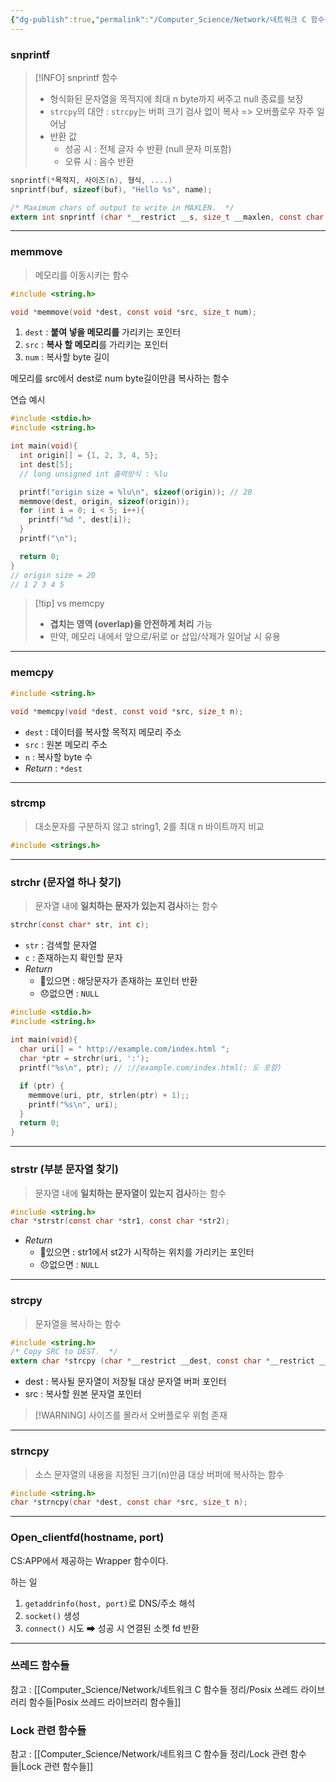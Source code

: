 ```yaml
---
{"dg-publish":true,"permalink":"/Computer_Science/Network/네트워크 C 함수들 정리/서버 구현하면서 썼던 함수들 정리/","noteIcon":"","created":"2025-09-01T13:46:38.867+09:00","updated":"2025-09-05T02:24:35.981+09:00"}
---
```



### snprintf 

> [!INFO] snprintf 함수 
> - 형식화된 문자열을 목적지에 최대 n byte까지 써주고 null 종료를 보장 
> - `strcpy`의 대안 : `strcpy`는 버퍼 크기 검사 없이 복사 => 오버플로우 자주 일어남
> - 반환 값
> 	- 성공 시 : 전체 글자 수 반환 (null 문자 미포함)
> 	- 오류 시 : 음수 반환 
```c
snprintf(*목적지, 사이즈(n), 형식, ....)
snprintf(buf, sizeof(buf), "Hello %s", name);

/* Maximum chars of output to write in MAXLEN.  */
extern int snprintf (char *__restrict __s, size_t __maxlen, const char *__restrict __format, ...)
```


---
### memmove 
> 메모리를 이동시키는 함수 

```c
#include <string.h>

void *memmove(void *dest, const void *src, size_t num);
```
1. `dest` : **붙여 넣을 메모리를** 가리키는 포인터
2. `src` : **복사 할 메모리**를 가리키는 포인터 
3. `num` : 복사할 byte 길이

메모리를 src에서 dest로 num byte길이만큼 복사하는 함수 

연습 예시
```c
#include <stdio.h>
#include <string.h>

int main(void){
  int origin[] = {1, 2, 3, 4, 5};
  int dest[5];  
  // long unsigned int 출력방식 : %lu

  printf("origin size = %lu\n", sizeof(origin)); // 20
  memmove(dest, origin, sizeof(origin));
  for (int i = 0; i < 5; i++){
    printf("%d ", dest[i]);
  }
  printf("\n");

  return 0;
}
// origin size = 20
// 1 2 3 4 5
```


>[!tip] vs memcpy
>- **겹치는 영역 (overlap)을 안전하게 처리** 가능 
>- 만약, 메모리 내에서 앞으로/뒤로 or 삽입/삭제가 일어날 시 유용 

---
### memcpy
```c
#include <string.h>

void *memcpy(void *dest, const void *src, size_t n);
```
- `dest` : 데이터를 복사할 목적지 메모리 주소
- `src` : 원본 메모리 주소 
- `n` : 복사할 byte 수 
- *Return* : `*dest`

---
### strcmp

> 대소문자를 구분하지 않고 string1, 2를 최대 n 바이트까지 비교 

```c
#include <strings.h>

```

---
### strchr (문자열 하나 찾기)
> 문자열 내에 **일치하는 문자가 있는지 검사**하는 함수 

```c
strchr(const char* str, int c);
```
- `str` : 검색할 문자열
- `c` : 존재하는지 확인할 문자 
- *Return*
	- 💚있으면 : 해당문자가 존재하는 포인터 반환 
	- 😞없으면 : `NULL`


```C
#include <stdio.h>
#include <string.h>
  
int main(void){
  char uri[] = " http://example.com/index.html ";
  char *ptr = strchr(uri, ':');  
  printf("%s\n", ptr); // ://example.com/index.html(: 도 포함)

  if (ptr) {
    memmove(uri, ptr, strlen(ptr) + 1);;
    printf("%s\n", uri);
  }
  return 0; 
}
```

---
### strstr (부분 문자열 찾기)
> 문자열 내에 **일치하는 문자열이 있는지 검사**하는 함수 


```c 
#include <string.h>  
char *strstr(const char *str1, const char *str2);
```

- *Return*
	- 💚있으면 : str1에서 st2가 시작하는 위치를 가리키는 포인터
	- 😞없으면 : `NULL`

---
### strcpy
> 문자열을 복사하는 함수 

```c
#include <string.h>
/* Copy SRC to DEST.  */
extern char *strcpy (char *__restrict __dest, const char *__restrict __src)
```
- dest : 복사될 문자열이 저장될 대상 문자열 버퍼 포인터
- src : 복사할 원본 문자열 포인터 

> [!WARNING] 사이즈를 몰라서 오버플로우 위험 존재 

---
### strncpy
> 소스 문자열의 내용을 지정된 크기(n)만큼 대상 버퍼에 복사하는 함수
```c
#include <string.h>  
char *strncpy(char *dest, const char *src, size_t n);
```

---
### Open_clientfd(hostname, port)

CS:APP에서 제공하는 Wrapper 함수이다.

하는 일 
1. `getaddrinfo(host, port)`로 DNS/주소 해석
2. `socket()` 생성 
3. `connect()` 시도 ➡ 성공 시 연결된 소켓 fd 반환 


---
### 쓰레드 함수들 
참고 : [[Computer_Science/Network/네트워크 C 함수들 정리/Posix 쓰레드 라이브러리 함수들\|Posix 쓰레드 라이브러리 함수들]]

### Lock 관련 함수들 
참고 : [[Computer_Science/Network/네트워크 C 함수들 정리/Lock 관련 함수들\|Lock 관련 함수들]]